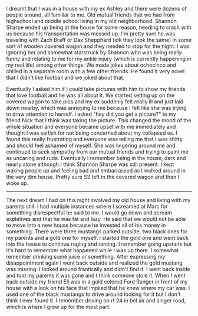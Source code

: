 I dreamt that I was in a house with my ex Ashley and there were dozens of people around, all familiar to me. Old mutual friends that we had from highschool and middle school living in my old neighborhood. Shannon Sharpe ended up being at the house for some reason, needing to crash with us because his transportation was messed up. I'm pretty sure he was traveling with Zach Braff or Dax Shepphard (idk they look the same) in some sort of wooden covered wagon and they needed to stop for the night. I was ignoring her and somewhat starstruck by Shannon who was being really funny and relating to me for my ankle injury (which is currently happening in my real life) among other things. We made jokes about ochocinco and chilled in a separate room with a few other friends. He found it very novel that I didn't like football and we joked about that.

Eventually I asked him if I could take pictures with him to show my friends that love football and he was all about it. We started setting up on the covered wagon to take pics and my ex suddenly felt really ill and just laid down nearby, which was annoying to me because I felt like she was trying to draw attention to herself. I asked "hey did you get a picture?" to my friend Nick that I think was taking the picture. This changed the mood of the whole situation and everyone became upset with me immediately and thought I was selfish for not being concerned about my collapsed ex. I found this really frustrating and everyone was telling me that I was shitty and should feel ashamed of myself. She was lingering around me and continued to seek sympathy from our mutual friends and trying to paint me as uncaring and rude. Eventually I remember being in the house, dark and nearly alone although I think Shannon Sharpe was still present. I kept waking people up and feeling bad and embarrassed as I walked around in the very dim house. Pretty sure SS left in the covered wagon and then I woke up.

-------

The next dream I had on this night involved my old house and living with my parents still. I had multiple instances where I screamed at Marc for something disrespectful he said to me. I would go down and scream expletives and that he was fat and lazy. He said that we would not be able to move into a new house because he invested all of his money in something. There were three mustangs parked outside, two black ones for my parents and a gold one for myself. i started the gold one and went back into the house to continue raging and ranting. I remember going upstairs but it's hard to remember what happened while I was up there. I somewhat remember drinking some juice or something. After expressing my disappointment again I went back outside and realized the gold mustang was missing. I looked around frantically and didn't find it. I went back inside and told my parents it was gone and I think someone stole it. When  I went back outside my friend Eli was in a gold colored Ford Ranger in front of my house with a look on his face that implied that he knew where my car was. I used one of the black mustangs to drive around looking for it but I don't think I ever found it. I remember driving on rt 24 in bel air and singer road, which is where I grew up for the most part.